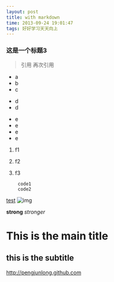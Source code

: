 ```yaml
---
layout: post
title: with markdown
time: 2013-09-24 19:01:47
tags: 好好学习天天向上
---
```

### 这是一个标题3 ###
> 引用
> 再次引用

* a
* b
* c

+ d
+ d

- e
- e
- e
- e

1. f1
2. f2
3. f3

        
        code1
        code2
        

[test](http://www.github.com "title")
![img](http://www.github.com/favicon.ico "img title")

**strong**
_stronger_

This is the main title
======================
this is the subtitle
--------------------

<http://pengjunlong.github.com>


